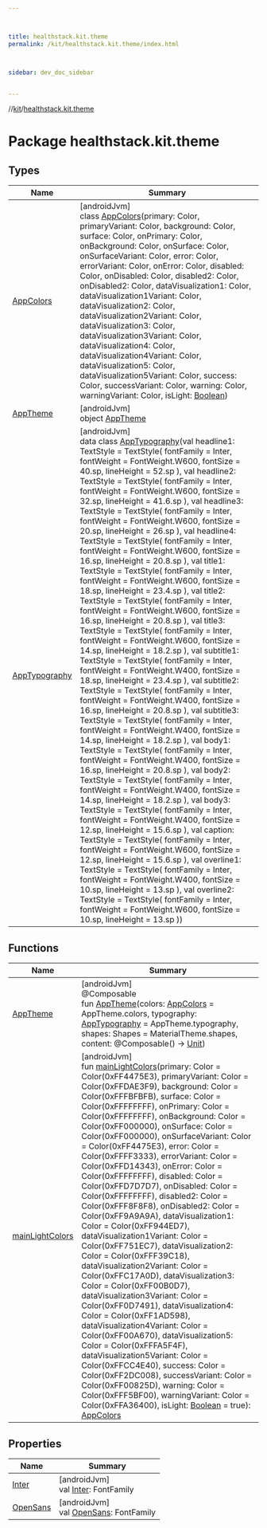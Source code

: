 ```yaml
---



title: healthstack.kit.theme
permalink: /kit/healthstack.kit.theme/index.html



sidebar: dev_doc_sidebar


---
```




//[kit](/kit.html)/[healthstack.kit.theme](index.html)



# Package healthstack.kit.theme



## Types


| Name | Summary |
|---|---|
| [AppColors](-app-colors/index.html) | [androidJvm]<br>class [AppColors](-app-colors/index.html)(primary: Color, primaryVariant: Color, background: Color, surface: Color, onPrimary: Color, onBackground: Color, onSurface: Color, onSurfaceVariant: Color, error: Color, errorVariant: Color, onError: Color, disabled: Color, onDisabled: Color, disabled2: Color, onDisabled2: Color, dataVisualization1: Color, dataVisualization1Variant: Color, dataVisualization2: Color, dataVisualization2Variant: Color, dataVisualization3: Color, dataVisualization3Variant: Color, dataVisualization4: Color, dataVisualization4Variant: Color, dataVisualization5: Color, dataVisualization5Variant: Color, success: Color, successVariant: Color, warning: Color, warningVariant: Color, isLight: [Boolean](https://kotlinlang.org/api/latest/jvm/stdlib/kotlin/-boolean/index.html)) |
| [AppTheme](-app-theme/index.html) | [androidJvm]<br>object [AppTheme](-app-theme/index.html) |
| [AppTypography](-app-typography/index.html) | [androidJvm]<br>data class [AppTypography](-app-typography/index.html)(val headline1: TextStyle = TextStyle(         fontFamily = Inter,         fontWeight = FontWeight.W600,         fontSize = 40.sp,         lineHeight = 52.sp     ), val headline2: TextStyle = TextStyle(         fontFamily = Inter,         fontWeight = FontWeight.W600,         fontSize = 32.sp,         lineHeight = 41.6.sp     ), val headline3: TextStyle = TextStyle(         fontFamily = Inter,         fontWeight = FontWeight.W600,         fontSize = 20.sp,         lineHeight = 26.sp     ), val headline4: TextStyle = TextStyle(         fontFamily = Inter,         fontWeight = FontWeight.W600,         fontSize = 16.sp,         lineHeight = 20.8.sp     ), val title1: TextStyle = TextStyle(         fontFamily = Inter,         fontWeight = FontWeight.W600,         fontSize = 18.sp,         lineHeight = 23.4.sp     ), val title2: TextStyle = TextStyle(         fontFamily = Inter,         fontWeight = FontWeight.W600,         fontSize = 16.sp,         lineHeight = 20.8.sp     ), val title3: TextStyle = TextStyle(         fontFamily = Inter,         fontWeight = FontWeight.W600,         fontSize = 14.sp,         lineHeight = 18.2.sp     ), val subtitle1: TextStyle = TextStyle(         fontFamily = Inter,         fontWeight = FontWeight.W400,         fontSize = 18.sp,         lineHeight = 23.4.sp     ), val subtitle2: TextStyle = TextStyle(         fontFamily = Inter,         fontWeight = FontWeight.W400,         fontSize = 16.sp,         lineHeight = 20.8.sp     ), val subtitle3: TextStyle = TextStyle(         fontFamily = Inter,         fontWeight = FontWeight.W400,         fontSize = 14.sp,         lineHeight = 18.2.sp     ), val body1: TextStyle = TextStyle(         fontFamily = Inter,         fontWeight = FontWeight.W400,         fontSize = 16.sp,         lineHeight = 20.8.sp     ), val body2: TextStyle = TextStyle(         fontFamily = Inter,         fontWeight = FontWeight.W400,         fontSize = 14.sp,         lineHeight = 18.2.sp     ), val body3: TextStyle = TextStyle(         fontFamily = Inter,         fontWeight = FontWeight.W400,         fontSize = 12.sp,         lineHeight = 15.6.sp     ), val caption: TextStyle = TextStyle(         fontFamily = Inter,         fontWeight = FontWeight.W600,         fontSize = 12.sp,         lineHeight = 15.6.sp     ), val overline1: TextStyle = TextStyle(         fontFamily = Inter,         fontWeight = FontWeight.W400,         fontSize = 10.sp,         lineHeight = 13.sp     ), val overline2: TextStyle = TextStyle(         fontFamily = Inter,         fontWeight = FontWeight.W600,         fontSize = 10.sp,         lineHeight = 13.sp     )) |


## Functions


| Name | Summary |
|---|---|
| [AppTheme](-app-theme.html) | [androidJvm]<br>@Composable<br>fun [AppTheme](-app-theme.html)(colors: [AppColors](-app-colors/index.html) = AppTheme.colors, typography: [AppTypography](-app-typography/index.html) = AppTheme.typography, shapes: Shapes = MaterialTheme.shapes, content: @Composable() -&gt; [Unit](https://kotlinlang.org/api/latest/jvm/stdlib/kotlin/-unit/index.html)) |
| [mainLightColors](main-light-colors.html) | [androidJvm]<br>fun [mainLightColors](main-light-colors.html)(primary: Color = Color(0xFF4475E3), primaryVariant: Color = Color(0xFFDAE3F9), background: Color = Color(0xFFFBFBFB), surface: Color = Color(0xFFFFFFFF), onPrimary: Color = Color(0xFFFFFFFF), onBackground: Color = Color(0xFF000000), onSurface: Color = Color(0xFF000000), onSurfaceVariant: Color = Color(0xFF4475E3), error: Color = Color(0xFFFF3333), errorVariant: Color = Color(0xFFD14343), onError: Color = Color(0xFFFFFFFF), disabled: Color = Color(0xFFD7D7D7), onDisabled: Color = Color(0xFFFFFFFF), disabled2: Color = Color(0xFFF8F8F8), onDisabled2: Color = Color(0xFF9A9A9A), dataVisualization1: Color = Color(0xFF944ED7), dataVisualization1Variant: Color = Color(0xFF751EC7), dataVisualization2: Color = Color(0xFFF39C18), dataVisualization2Variant: Color = Color(0xFFC17A0D), dataVisualization3: Color = Color(0xFF00B0D7), dataVisualization3Variant: Color = Color(0xFF0D7491), dataVisualization4: Color = Color(0xFF1AD598), dataVisualization4Variant: Color = Color(0xFF00A670), dataVisualization5: Color = Color(0xFFFA5F4F), dataVisualization5Variant: Color = Color(0xFFCC4E40), success: Color = Color(0xFF2DC008), successVariant: Color = Color(0xFF00825D), warning: Color = Color(0xFFF5BF00), warningVariant: Color = Color(0xFFA36400), isLight: [Boolean](https://kotlinlang.org/api/latest/jvm/stdlib/kotlin/-boolean/index.html) = true): [AppColors](-app-colors/index.html) |


## Properties


| Name | Summary |
|---|---|
| [Inter](-inter.html) | [androidJvm]<br>val [Inter](-inter.html): FontFamily |
| [OpenSans](-open-sans.html) | [androidJvm]<br>val [OpenSans](-open-sans.html): FontFamily |



